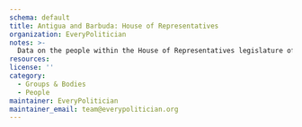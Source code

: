 ```yaml
---
schema: default
title: Antigua and Barbuda: House of Representatives
organization: EveryPolitician
notes: >-
  Data on the people within the House of Representatives legislature of Antigua and Barbuda.
resources:
license: ''
category:
  - Groups & Bodies
  - People
maintainer: EveryPolitician
maintainer_email: team@everypolitician.org
---
```

